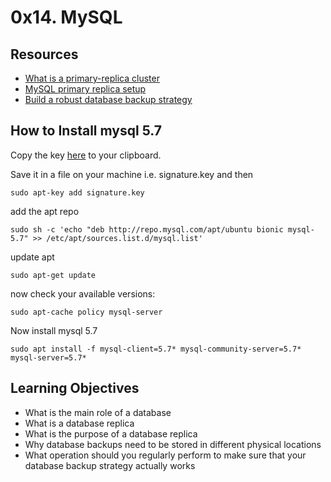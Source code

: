 # 0x14. MySQL

## Resources

* [What is a primary-replica cluster](https://www.digitalocean.com/community/tutorials/how-to-choose-a-redundancy-plan-to-ensure-high-availability#sql-replication)
* [MySQL primary replica setup](https://www.digitalocean.com/community/tutorials/how-to-set-up-replication-in-mysql)
* [Build a robust database backup strategy](https://www.databasejournal.com/ms-sql/developing-a-sql-server-backup-strategy/)

## How to Install mysql 5.7

Copy the key [here](https://dev.mysql.com/doc/refman/5.7/en/checking-gpg-signature.html) to your clipboard.

Save it in a file on your machine i.e. signature.key and then

    sudo apt-key add signature.key

add the apt repo

    sudo sh -c 'echo "deb http://repo.mysql.com/apt/ubuntu bionic mysql-5.7" >> /etc/apt/sources.list.d/mysql.list'

update apt

    sudo apt-get update

now check your available versions:

    sudo apt-cache policy mysql-server

Now install mysql 5.7

    sudo apt install -f mysql-client=5.7* mysql-community-server=5.7* mysql-server=5.7*

## Learning Objectives

* What is the main role of a database
* What is a database replica
* What is the purpose of a database replica
* Why database backups need to be stored in different physical locations
* What operation should you regularly perform to make sure that your database backup strategy actually works
